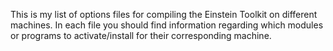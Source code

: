 This is my list of options files for compiling the Einstein Toolkit on different machines. In each file you should find information regarding which modules or programs to activate/install for their corresponding machine.
